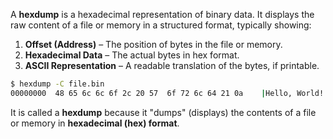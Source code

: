 A **hexdump** is a hexadecimal representation of binary data. It displays the raw content of a file or memory in a structured format, typically showing:
1. **Offset (Address)** – The position of bytes in the file or memory.
2. **Hexadecimal Data** – The actual bytes in hex format.
3. **ASCII Representation** – A readable translation of the bytes, if printable.

```bash
$ hexdump -C file.bin
00000000  48 65 6c 6c 6f 2c 20 57  6f 72 6c 64 21 0a    |Hello, World!.|
```

It is called a **hexdump** because it "dumps" (displays) the contents of a file or memory in **hexadecimal (hex) format**.